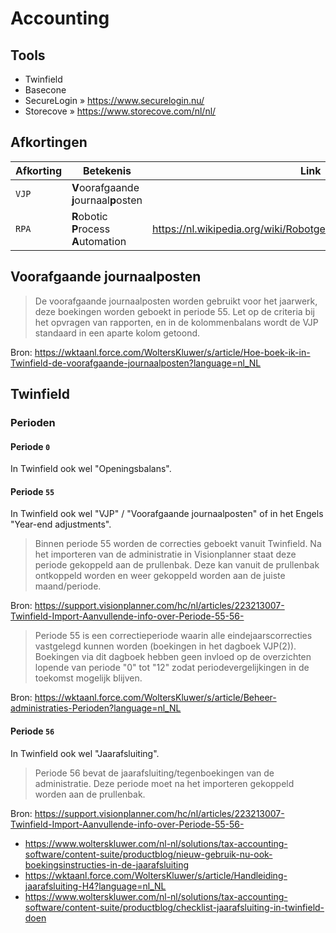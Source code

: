 # Accounting

## Tools

- Twinfield
- Basecone
- SecureLogin » https://www.securelogin.nu/
- Storecove » https://www.storecove.com/nl/nl/

## Afkortingen

| Afkorting | Betekenis | Link |
| --------- | --------- | ---- |
| `VJP`     | **V**oorafgaande **j**ournaal**p**osten | |
| `RPA`     | **R**obotic **P**rocess **A**utomation  | https://nl.wikipedia.org/wiki/Robotgestuurde_procesautomatisering |

## Voorafgaande journaalposten

> De voorafgaande journaalposten worden gebruikt voor het jaarwerk, deze boekingen worden geboekt in periode 55. Let op de criteria bij het opvragen van rapporten, en in de kolommenbalans wordt de VJP standaard in een aparte kolom getoond.

Bron: https://wktaanl.force.com/WoltersKluwer/s/article/Hoe-boek-ik-in-Twinfield-de-voorafgaande-journaalposten?language=nl_NL

## Twinfield

### Perioden

#### Periode `0`

In Twinfield ook wel "Openingsbalans".

#### Periode `55`

In Twinfield ook wel "VJP" / "Voorafgaande journaalposten" of in het Engels "Year-end adjustments".

> Binnen periode 55 worden de correcties geboekt vanuit Twinfield. Na het importeren van de administratie in Visionplanner staat deze periode gekoppeld aan de prullenbak. Deze kan vanuit de prullenbak ontkoppeld worden en weer gekoppeld worden aan de juiste maand/periode. 

Bron: https://support.visionplanner.com/hc/nl/articles/223213007-Twinfield-Import-Aanvullende-info-over-Periode-55-56-

> Periode 55 is een correctieperiode waarin alle eindejaarscorrecties vastgelegd kunnen worden (boekingen in het dagboek VJP(2)). Boekingen via dit dagboek hebben geen invloed op de overzichten lopende van periode "0" tot "12" zodat periodevergelijkingen in de toekomst mogelijk blijven.

Bron: https://wktaanl.force.com/WoltersKluwer/s/article/Beheer-administraties-Perioden?language=nl_NL

#### Periode `56`

In Twinfield ook wel "Jaarafsluiting".

> Periode 56 bevat de jaarafsluiting/tegenboekingen van de administratie. Deze periode moet na het importeren gekoppeld worden aan de prullenbak. 

Bron: https://support.visionplanner.com/hc/nl/articles/223213007-Twinfield-Import-Aanvullende-info-over-Periode-55-56-

- https://www.wolterskluwer.com/nl-nl/solutions/tax-accounting-software/content-suite/productblog/nieuw-gebruik-nu-ook-boekingsinstructies-in-de-jaarafsluiting
- https://wktaanl.force.com/WoltersKluwer/s/article/Handleiding-jaarafsluiting-H4?language=nl_NL
- https://www.wolterskluwer.com/nl-nl/solutions/tax-accounting-software/content-suite/productblog/checklist-jaarafsluiting-in-twinfield-doen

